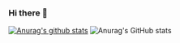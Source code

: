 ### Hi there 👋

  [![Anurag's github stats](https://github-readme-stats.vercel.app/api?username=DShomin)](https://github.com/anuraghazra/github-readme-stats)
  ![Anurag's GitHub stats](https://github-readme-stats.vercel.app/api?username=DShomin&show_icons=true&theme=radical)

<!--
**DShomin/DShomin** is a ✨ _special_ ✨ repository because its `README.md` (this file) appears on your GitHub profile.

Here are some ideas to get you started:

- 🔭 I’m currently working on ...
- 🌱 I’m currently learning ...
- 👯 I’m looking to collaborate on ...
- 🤔 I’m looking for help with ...
- 💬 Ask me about ...
- 📫 How to reach me: ...
- 😄 Pronouns: ...
- ⚡ Fun fact: ...
-->
